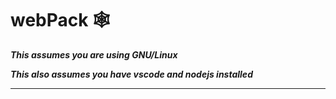# webPack 🕸<sup>
<b><i>This assumes you are using GNU/Linux
  
<b><i>This also assumes you have vscode and nodejs installed 
  
------------------------------------------------------------------------------------------------------------------------------------------
